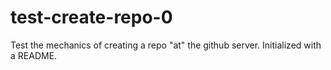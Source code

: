 # test-create-repo-0
Test the mechanics of creating a repo "at" the github server.  Initialized with a README.

